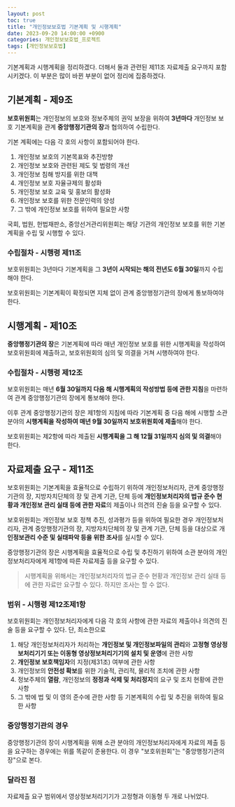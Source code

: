 ```yaml
---
layout: post
toc: true
title: "개인정보보호법 기본계획 및 시행계획"
date: 2023-09-20 14:00:00 +0900
categories: 개인정보보호법_프로젝트
tags: [개인정보보호법]
---
```

기본계획과 시행계획을 정리하겠다. 더해서 둘과 관련된 제11조 자료제출 요구까지 포함시키겠다. 이 부분은 많이 바뀐 부분이 없어 정리에 집중하겠다.

## 기본계획 - 제9조

**보호위원회**는 개인정보의 보호와 정보주체의 권익 보장을 위하여 **3년마다** 개인정보 보호 기본계획을 관계 **중앙행정기관의 장**과 협의하여 수립한다.

기본 계획에는 다음 각 호의 사항이 포함되어야 한다.

 1. 개인정보 보호의 기본목표와 추진방향
 2. 개인정보 보호와 관련된 제도 및 법령의 개선
 3. 개인정보 침해 방지를 위한 대책
 4. 개인정보 보호 자율규제의 활성화
 5. 개인정보 보호 교육 및 홍보의 활성화
 6. 개인정보 보호를 위한 전문인력의 양성
 7. 그 밖에 개인정보 보호를 위하여 필요한 사항

국회, 법원, 헌법재판소, 중앙선거관리위원회는 해당 기관의 개인정보 보호를 위한 기본계획을 수립 및 시행할 수 있다.

### 수립절차 - 시행령 제11조

보호위원회는 3년마다 기본계획을 그 **3년이 시작되는 해의 전년도 6월 30일**까지 수립해야 한다.

보호위원회는 기본계획이 확정되면 지체 없이 관계 중앙행정기관의 장에게 통보하여야 한다.

## 시행계획 - 제10조

**중앙행정기관의 장**은 기본계획에 따라 매년 개인정보 보호를 위한 시행계획을 작성하여 보호위원회에 제출하고, 보호위원회의 심의 및 의결을 거쳐 시행하여야 한다.

### 수립절차 - 시행령 제12조

보호위원회는 매년 **6월 30일까지 다음 해 시행계획의 작성방법 등에 관한 지침**을 마련하여 관계 중앙행정기관의 장에게 통보해야 한다.

이후 관계 중앙행정기관의 장은 제1항의 지침에 따라 기본계획 중 다음 해에 시행할 소관 분야의 **시행계획을 작성하여 매년 9월 30일까지 보호위원회에 제출**해야 한다.

보호위원회는 제2항에 따라 제출된 **시행계획을 그 해 12월 31일까지 심의 및 의결**해야 한다.

## 자료제출 요구 - 제11조

보호위원회는 기본계획을 효율적으로 수립하기 위하여 개인정보처리자, 관계 중앙행정기관의 장, 지방자치단체의 장 및 관계 기관, 단체 등에 **개인정보처리자의 법규 준수 현황과 개인정보 관리 실태 등에 관한 자료**의 제출이나 의견의 진술 등을 요구할 수 있다.

보호위원회는 개인정보 보호 정책 추진, 성과평가 등을 위하여 필요한 경우 개인정보처리자, 관계 중앙행정기관의 장, 지방자치단체의 장 및 관계 기관, 단체 등을 대상으로 개**인정보관리 수준 및 실태파악 등을 위한 조사**를 실시할 수 있다.

중앙행정기관의 장은 시행계획을 효율적으로 수립 및 추진하기 위하여 소관 분야의 개인정보처리자에게 제1항에 따른 자료제출 등을 요구할 수 있다.

> 시행계획을 위해서는 개인정보처리자의 법규 준수 현황과 개인정보 관리 실태 등에 관한 자료만 요구할 수 있다. 하지만 조사는 할 수 없다.

### 범위 - 시행령 제12조제1항

보호위원회는 개인정보처리자에게 다음 각 호의 사항에 관한 자료의 제출이나 의견의 진술 등을 요구할 수 있다. 단, 최소한으로

 1. 해당 개인정보처리자가 처리하는 **개인정보 및 개인정보파일의 관리**와 **고정형 영상정보처리기기 또는 이동형 영상정보처리기기의 설치 및 운영**에 관한 사항
 2. **개인정보 보호책임자**의 지정(제31조) 여부에 관한 사항
 3. 개인정보의 **안전성 확보**를 위한 기술적, 관리적, 물리적 조치에 관한 사항
 4. 정보주체의 **열람**, 개인정보의 **정정과 삭제 및 처리정지**의 요구 및 조치 현황에 관한 사항
 5. 그 밖에 법 및 이 영의 준수에 관한 사항 등 기본계획의 수립 및 추진을 위하여 필요한 사항

### 중앙행정기관의 경우

중앙행정기관의 장이 시행계획을 위해 소관 분야의 개인정보처리자에게 자료의 제출 등을 요구하는 경우에는 위를 똑같이 준용한다. 이 경우 "보호위원회"는 "중앙행정기관의 장"으로 본다.

### 달라진 점

자료제출 요구 범위에서 영상정보처리기기가 고정형과 이동형 두 개로 나뉘었다.